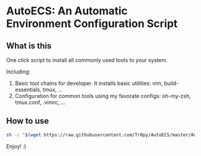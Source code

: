 # AutoECS: An Automatic Environment Configuration Script

## What is this

One click script to install all commonly used tools to your system.

Including:
1. Basic tool chains for developer. It installs basic utilities: vim, build-essentials, tmux, ...
2. Configuration for common tools using my favorate configs: oh-my-zsh, tmux.conf, .vimrc, ...


## How to use

```bash
sh -c "$(wget https://raw.githubusercontent.com/Tr0py/AutoECS/master/AutoECS.sh -O -)"
```

Enjoy! :)

